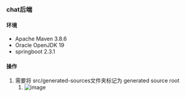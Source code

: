 ### chat后端



#### 环境

- Apache Maven 3.8.6
- Oracle OpenJDK 19
- springboot 2.3.1







#### 操作

1. 需要将 src/generated-sources文件夹标记为 generated source root
   1. ![image](https://user-images.githubusercontent.com/78590502/220167343-a5ab74fa-eaa7-4cfc-adbf-652cce592d52.png)




